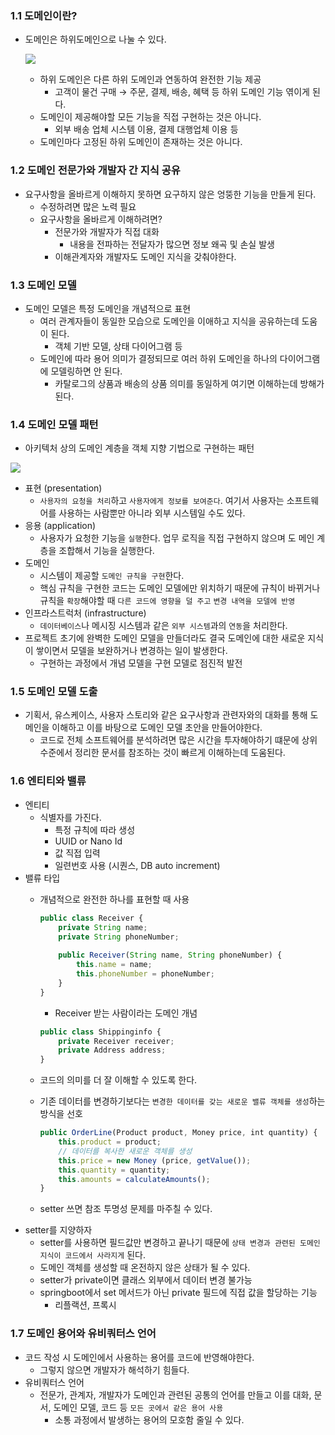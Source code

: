 ### 1.1 도메인이란?

- 도메인은 하위도메인으로 나눌 수 있다.
    
    ![](https://velog.velcdn.com/images/bjo6300/post/cd23ea56-f7b3-4c84-85f7-0434cd381cb3/image.png)

    
    - 하위 도메인은 다른 하위 도메인과 연동하여 완전한 기능 제공
        - 고객이 물건 구매 → 주문, 결제, 배송, 혜택 등 하위 도메인 기능 엮이게 된다.
    - 도메인이 제공해야할 모든 기능을 직접 구현하는 것은 아니다.
        - 외부 배송 업체 시스템 이용, 결제 대행업체 이용 등
    - 도메인마다 고정된 하위 도메인이 존재하는 것은 아니다.

### 1.2 도메인 전문가와 개발자 간 지식 공유

- 요구사항을 올바르게 이해하지 못하면 요구하지 않은 엉뚱한 기능을 만들게 된다.
    - 수정하려면 많은 노력 필요
    - 요구사항을 올바르게 이해하려면?
        - 전문가와 개발자가 직접 대화
            - 내용을 전파하는 전달자가 많으면 정보 왜곡 및 손실 발생
        - 이해관계자와 개발자도 도메인 지식을 갖춰야한다.

### 1.3 도메인 모델

- 도메인 모델은 특정 도메인을 개념적으로 표현
    - 여러 관계자들이 동일한 모습으로 도메인을 이애하고 지식을 공유하는데 도움이 된다.
        - 객체 기반 모델, 상태 다이어그램 등
    - 도메인에 따라 용어 의미가 결정되므로 여러 하위 도메인을 하나의 다이어그램에 모델링하면 안 된다.
        - 카탈로그의 상품과 배송의 상품 의미를 동일하게 여기면 이해하는데 방해가 된다.

### 1.4 도메인 모델 패턴

- 아키텍처 상의 도메인 계층을 객체 지향 기법으로 구현하는 패턴

![](https://velog.velcdn.com/images/bjo6300/post/e89530c4-db93-4a40-bbf2-65b832a72f5d/image.png)


- 표현 (presentation)
    - `사용자의 요청을 처리`하고 `사용자에게 정보를 보여준다`. 여기서 사용자는
    소프트웨어를 사용하는 사람뿐만 아니라 외부 시스템일 수도 있다.
- 응용 (application)
    - 사용자가 요청한 기능을 `실행`한다. 업무 로직을 직접 구현하지 않으며 도
    메인 계층을 조합해서 기능을 실행한다.
- 도메인
    - 시스템이 제공할 `도메인 규칙을 구현`한다.
    - 핵심 규칙을 구현한 코드는 도메인 모델에만 위치하기 때문에 규칙이 바뀌거나 규칙을 `확장`해야할 때 `다른 코드에 영향을 덜 주고` `변경 내역을 모델에 반영`
- 인프라스트럭처 (infrastructure)
    - `데이터베이스`나 메시징 시스템과 같은 `외부 시스템`과의 `연동`을 처리한다.
- 프로젝트 초기에 완벽한 도메인 모델을 만들더라도 결국 도메인에 대한 새로운 지식이 쌓이면서 모델을 보완하거나 변경하는 일이 발생한다.
    - 구현하는 과정에서 개념 모델을 구현 모델로 점진적 발전

### 1.5 도메인 모델 도출

- 기획서, 유스케이스, 사용자 스토리와 같은 요구사항과 관련자와의 대화를 통해 도메인을 이해하고 이를 바탕으로 도메인 모델 초안을 만들어야한다.
    - 코드로 전체 소프트웨어를 분석하려면 많은 시간을 투자해야하기 떄문에 상위 수준에서 정리한 문서를 참조하는 것이 빠르게 이해하는데 도움된다.

### 1.6 엔티티와 밸류

- 엔티티
    - 식별자를 가진다.
        - 특정 규칙에 따라 생성
        - UUID or Nano Id
        - 값 직접 입력
        - 일련번호 사용 (시퀀스, DB auto increment)
- 밸류 타입
    - 개념적으로 완전한 하나를 표현할 때 사용
        
        ```jsx
        public class Receiver {
        	private String name;
        	private String phoneNumber;
        	
        	public Receiver(String name, String phoneNumber) {
        		this.name = name;
        		this.phoneNumber = phoneNumber;
        	}
        }
        ```
        
        - Receiver 받는 사람이라는 도메인 개념
        
        ```jsx
        public class Shippinginfo {
        	private Receiver receiver;
        	private Address address;
        }
        ```
        
    - 코드의 의미를 더 잘 이해할 수 있도록 한다.
    - 기존 데이터를 변경하기보다는 `변경한 데이터를 갖는 새로운 밸류 객체를 생성`하는 방식을 선호
        
        ```jsx
        public OrderLine(Product product, Money price, int quantity) {
        	this.product = product;
        	// 데이터를 복사한 새로운 객체를 생성
        	this.price = new Money (price, getValue());
        	this.quantity = quantity;
        	this.amounts = calculateAmounts();
        }
        ```
        
    - setter 쓰면 참조 투명성 문제를 마주칠 수 있다.
- setter를 지양하자
    - setter를 사용하면 필드값만 변경하고 끝나기 때문에 `상태 변경과 관련된 도메인 지식이 코드에서 사라지게` 된다.
    - 도메인 객체를 생성할 때 온전하지 않은 상태가 될 수 있다.
    - setter가 private이면 클래스 외부에서 데이터 변경 불가능
    - springboot에서 set 메서드가 아닌 private 필드에 직접 값을 할당하는 기능
        - 리플랙션, 프록시

### 1.7 도메인 용어와 유비쿼터스 언어

- 코드 작성 시 도메인에서 사용하는 용어를 코드에 반영해야한다.
    - 그렇지 않으면 개발자가 해석하기 힘들다.
- 유비쿼터스 언어
    - 전문가, 관계자, 개발자가 도메인과 관련된 공통의 언어를 만들고 이를 대화, 문서, 도메인 모델, 코드 등 `모든 곳에서 같은 용어 사용`
        - 소통 과정에서 발생하는 용어의 모호함 줄일 수 있다.